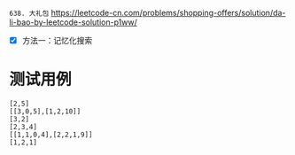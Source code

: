 
`638. 大礼包` https://leetcode-cn.com/problems/shopping-offers/solution/da-li-bao-by-leetcode-solution-p1ww/
- [x] 方法一：记忆化搜索

# 测试用例

```
[2,5]
[[3,0,5],[1,2,10]]
[3,2]
[2,3,4]
[[1,1,0,4],[2,2,1,9]]
[1,2,1]
```
